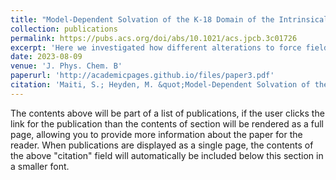 ```yaml
---
title: "Model-Dependent Solvation of the K-18 Domain of the Intrinsically Disordered Protein Tau"
collection: publications
permalink: https://pubs.acs.org/doi/abs/10.1021/acs.jpcb.3c01726
excerpt: 'Here we investigated how different alterations to force fields influence the conformational ensembles of intrinsically disordered proteins in simulations. Our findings indicate that various approaches to adjusting intra-protein and protein-water interactions distinctly affect protein solvation, especially concerning the hydration of polar and nonpolar functional groups. These variations are not completely reflected by global metrics such as the radius of gyration, yet they are essential for understanding the protein's propensity to aggregate or form phase-separated droplets.'
date: 2023-08-09
venue: 'J. Phys. Chem. B'
paperurl: 'http://academicpages.github.io/files/paper3.pdf'
citation: 'Maiti, S.; Heyden, M. &quot;Model-Dependent Solvation of the K-18 Domain of the Intrinsically Disordered Protein Tau.&quot; <i>J. Phys. Chem. B</i>. <b>2023</b>, 127, 33, 7220–7230.'
---
```


The contents above will be part of a list of publications, if the user clicks the link for the publication than the contents of section will be rendered as a full page, allowing you to provide more information about the paper for the reader. When publications are displayed as a single page, the contents of the above "citation" field will automatically be included below this section in a smaller font.
